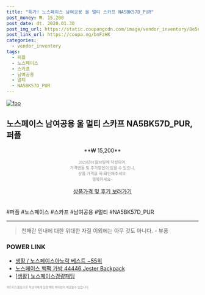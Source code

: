```yaml
--- 
title: "특가! 노스페이스 남여공용 울 멀티 스카프 NA5BK57D_PUR" 
post_money: ₩. 15,200 
post_date: dt. 2020.01.30 
post_img_url: https://static.coupangcdn.com/image/vendor_inventory/8e5e/4135a75d1f07296ac6fe6d78c7d08b78a3441c245de6a10953078b8da327.jpg 
post_link_url: https://coupa.ng/bnFzHK 
categories: 
  - vendor_inventory 
tags: 
  - 퍼플 
  - 노스페이스 
  - 스카프 
  - 남여공용 
  - 멀티 
  - NA5BK57D_PUR 
--- 
```

[![foo](https://static.coupangcdn.com/image/vendor_inventory/8e5e/4135a75d1f07296ac6fe6d78c7d08b78a3441c245de6a10953078b8da327.jpg)](https://coupa.ng/bnFzHK) 

## 노스페이스 남여공용 울 멀티 스카프 NA5BK57D_PUR, 퍼플 
<p style="text-align: center;">**₩ 15,200**</p> 
<p style="text-align: center;"><span style="color: #898c8f; font-family: Georgia,Times,serif; font-size: 0.75em;">2020년01월30일에 작성되어, <br>가격변동 및 추가할인이 있을 수 있으니,<br> 상품 가격을 꼭!확인해주세요.<br>행복하세요~</span> 
</p>	 
<div markdown="0" style="text-align: center;"><a href="https://coupa.ng/bnFzHK" class="btn btn--success">상품가격 및 후기 보러가기</a></div> 
<br><br> 
  #퍼플 #노스페이스 #스카프 #남여공용 #멀티 #NA5BK57D_PUR 
<hr> 

> 천재란 인내에 대한 위대한 자질 이외에는 아무 것도 아니다. - 뷰퐁 


### POWER LINK

* <a href="https://blog.naver.com/santokki14/221782415090" target="_blank">생활 / 노스페이스아노락 베스트 ~55위</a>
* <a href="https://blog.naver.com/santokki14/221786638252" target="_blank">노스페이스 백팩 가방 44446 Jester Backpack</a>
* <a href="https://blog.naver.com/fasyy4321/221759380245" target="_blank"> [생활] 노스페이스경량패딩  </a>

<span style="color: #898c8f; font-family: Georgia,Times,serif; font-size: 0.55em;">파트너스활동으로 작성자에게 일정액의 커미션이 제공될수 있습니다.</span> 
